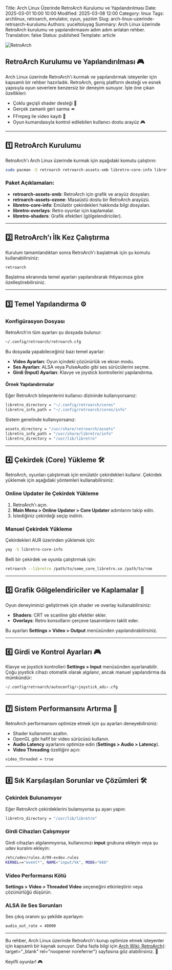Title: Arch Linux Üzerinde RetroArch Kurulumu ve Yapılandırılması
Date: 2025-03-01 10:00 10:00
Modified: 2025-03-08 12:00
Category: linux
Tags: archlinux, retroarch, emulator, oyun, yazılım
Slug: arch-linux-uzerinde-retroarch-kurulumu
Authors: yuceltoluyag
Summary: Arch Linux üzerinde RetroArch kurulumu ve yapılandırmasını adım adım anlatan rehber.
Translation: false
Status: published
Template: article


![RetroArch](/images/retroarch.webp)


## RetroArch Kurulumu ve Yapılandırılması 🎮

Arch Linux üzerinde RetroArch'ı kurmak ve yapılandırmak isteyenler için kapsamlı bir rehber hazırladık. RetroArch, geniş platform desteği ve esnek yapısıyla oyun severlere benzersiz bir deneyim sunuyor. İşte öne çıkan özellikleri:

- Çoklu geçişli shader desteği 🎨
- Gerçek zamanlı geri sarma ⏪
- FFmpeg ile video kaydı 🎥
- Oyun kumandasıyla kontrol edilebilen kullanıcı dostu arayüz 🎮

---

## 1️⃣ RetroArch Kurulumu

RetroArch'ı Arch Linux üzerinde kurmak için aşağıdaki komutu çalıştırın:

```bash
sudo pacman -S retroarch retroarch-assets-xmb libretro-core-info libretro-overlays libretro-shaders
```

### Paket Açıklamaları:
- **retroarch-assets-xmb**: RetroArch için grafik ve arayüz dosyaları.
- **retroarch-assets-ozone**: Masaüstü dostu bir RetroArch arayüzü.
- **libretro-core-info**: Emülatör çekirdekleri hakkında bilgi dosyaları.
- **libretro-overlays**: Retro oyunlar için kaplamalar.
- **libretro-shaders**: Grafik efektleri (gölgelendiriciler).

---

## 2️⃣ RetroArch'ı İlk Kez Çalıştırma

Kurulum tamamlandıktan sonra RetroArch'ı başlatmak için şu komutu kullanabilirsiniz:

```bash
retroarch
```

Başlatma ekranında temel ayarları yapılandırarak ihtiyacınıza göre özelleştirebilirsiniz.

---

## 3️⃣ Temel Yapılandırma ⚙️

### Konfigürasyon Dosyası
RetroArch’ın tüm ayarları şu dosyada bulunur:

```bash
~/.config/retroarch/retroarch.cfg
```

Bu dosyada yapabileceğiniz bazı temel ayarlar:
- **Video Ayarları**: Oyun içindeki çözünürlük ve ekran modu.
- **Ses Ayarları**: ALSA veya PulseAudio gibi ses sürücülerini seçme.
- **Girdi (Input) Ayarları**: Klavye ve joystick kontrollerini yapılandırma.

#### Örnek Yapılandırmalar
Eğer RetroArch bileşenlerini kullanıcı dizininde kullanıyorsanız:

```bash
libretro_directory = "~/.config/retroarch/cores"
libretro_info_path = "~/.config/retroarch/cores/info"
```

Sistem genelinde kullanıyorsanız:

```bash
assets_directory = "/usr/share/retroarch/assets"
libretro_info_path = "/usr/share/libretro/info"
libretro_directory = "/usr/lib/libretro"
```

---

## 4️⃣ Çekirdek (Core) Yükleme 🛠️

RetroArch, oyunları çalıştırmak için emülatör çekirdekleri kullanır. Çekirdek yüklemek için aşağıdaki yöntemleri kullanabilirsiniz:

### Online Updater ile Çekirdek Yükleme
1. RetroArch'ı açın.
2. **Main Menu > Online Updater > Core Updater** adımlarını takip edin.
3. İstediğiniz çekirdeği seçip indirin.

### Manuel Çekirdek Yükleme
Çekirdekleri AUR üzerinden yüklemek için:

```bash
yay -S libretro-core-info
```

Belli bir çekirdek ve oyunla çalıştırmak için:

```bash
retroarch --libretro /path/to/some_core_libretro.so /path/to/rom
```

---

## 5️⃣ Grafik Gölgelendiriciler ve Kaplamalar 🎨

Oyun deneyiminizi geliştirmek için shader ve overlay kullanabilirsiniz:
- **Shaders**: CRT ve scanline gibi efektler ekler.
- **Overlays**: Retro konsolların çerçeve tasarımlarını taklit eder.

Bu ayarları **Settings > Video > Output** menüsünden yapılandırabilirsiniz.

---

## 6️⃣ Girdi ve Kontrol Ayarları 🎮

Klavye ve joystick kontrolleri **Settings > Input** menüsünden ayarlanabilir. Çoğu joystick cihazı otomatik olarak algılanır, ancak manuel yapılandırma da mümkündür:

```bash
~/.config/retroarch/autoconfig/<joystick_adı>.cfg
```

---

## 7️⃣ Sistem Performansını Artırma 🚀

RetroArch performansını optimize etmek için şu ayarları deneyebilirsiniz:
- Shader kullanımını azaltın.
- OpenGL gibi hafif bir video sürücüsü kullanın.
- **Audio Latency** ayarlarını optimize edin (**Settings > Audio > Latency**).
- **Video Threading** özelliğini açın:

```bash
video_threaded = true
```

---

## 8️⃣ Sık Karşılaşılan Sorunlar ve Çözümleri 🛠️

### Çekirdek Bulunamıyor

Eğer RetroArch çekirdeklerini bulamıyorsa şu ayarı yapın:

```bash
libretro_directory = "/usr/lib/libretro"
```

### Girdi Cihazları Çalışmıyor

Girdi cihazları algılanmıyorsa, kullanıcınızı **input** grubuna ekleyin veya şu udev kuralını ekleyin:

```bash
/etc/udev/rules.d/99-evdev.rules
KERNEL=="event*", NAME="input/%k", MODE="666"
```

### Video Performansı Kötü

**Settings > Video > Threaded Video** seçeneğini etkinleştirin veya çözünürlüğü düşürün.

### ALSA ile Ses Sorunları

Ses çıkış oranını şu şekilde ayarlayın:

```bash
audio_out_rate = 48000
```

---

Bu rehber, Arch Linux üzerinde RetroArch'ı kurup optimize etmek isteyenler için kapsamlı bir kaynak sunuyor. Daha fazla bilgi için [Arch Wiki: RetroArch](https://wiki.archlinux.org/title/RetroArch){: target="_blank" rel="noopener noreferrer"} sayfasına göz atabilirsiniz. 📖

Keyifli oyunlar! 🎮
